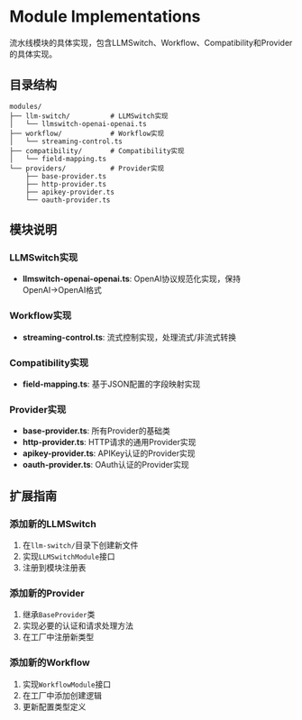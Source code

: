 # Module Implementations

流水线模块的具体实现，包含LLMSwitch、Workflow、Compatibility和Provider的具体实现。

## 目录结构

```
modules/
├── llm-switch/          # LLMSwitch实现
│   └── llmswitch-openai-openai.ts
├── workflow/            # Workflow实现
│   └── streaming-control.ts
├── compatibility/       # Compatibility实现
│   └── field-mapping.ts
└── providers/           # Provider实现
    ├── base-provider.ts
    ├── http-provider.ts
    ├── apikey-provider.ts
    └── oauth-provider.ts
```

## 模块说明

### LLMSwitch实现
- **llmswitch-openai-openai.ts**: OpenAI协议规范化实现，保持OpenAI→OpenAI格式

### Workflow实现
- **streaming-control.ts**: 流式控制实现，处理流式/非流式转换

### Compatibility实现
- **field-mapping.ts**: 基于JSON配置的字段映射实现

### Provider实现
- **base-provider.ts**: 所有Provider的基础类
- **http-provider.ts**: HTTP请求的通用Provider实现
- **apikey-provider.ts**: APIKey认证的Provider实现
- **oauth-provider.ts**: OAuth认证的Provider实现

## 扩展指南

### 添加新的LLMSwitch
1. 在`llm-switch/`目录下创建新文件
2. 实现`LLMSwitchModule`接口
3. 注册到模块注册表

### 添加新的Provider
1. 继承`BaseProvider`类
2. 实现必要的认证和请求处理方法
3. 在工厂中注册新类型

### 添加新的Workflow
1. 实现`WorkflowModule`接口
2. 在工厂中添加创建逻辑
3. 更新配置类型定义
